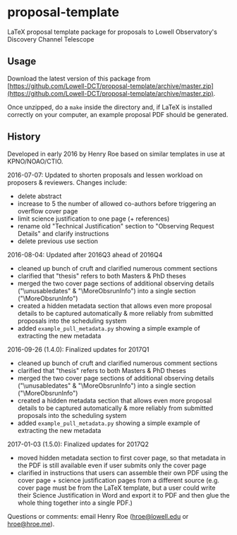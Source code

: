 # proposal-template

LaTeX proposal template package for proposals to Lowell Observatory's Discovery Channel Telescope

## Usage

Download the latest version of this package from [https://github.com/Lowell-DCT/proposal-template/archive/master.zip](https://github.com/Lowell-DCT/proposal-template/archive/master.zip).

Once unzipped, do a `make` inside the directory and, if LaTeX is installed correctly on your computer, an example proposal PDF should be generated.

## History

Developed in early 2016 by Henry Roe based on similar templates in use at KPNO/NOAO/CTIO.

2016-07-07:  Updated to shorten proposals and lessen workload on proposers & reviewers.  Changes include:
- delete abstract
- increase to 5 the number of allowed co-authors before triggering an overflow cover page
- limit science justification to one page (+ references)
- rename old "Technical Justification" section to "Observing Request Details" and clarify instructions
- delete previous use section

2016-08-04:  Updated after 2016Q3 ahead of 2016Q4
- cleaned up bunch of cruft and clarified numerous comment sections
- clarified that "thesis" refers to both Masters & PhD theses
- merged the two cover page sections of additional observing details ("\unusabledates" & "\MoreObsrunInfo") into a single section ("\MoreObsrunInfo")
- created a hidden metadata section that allows even more proposal details to be captured automatically & more reliably from submitted proposals into the scheduling system
- added `example_pull_metadata.py` showing a simple example of extracting the new metadata

2016-09-26 (1.4.0):  Finalized updates for 2017Q1
- cleaned up bunch of cruft and clarified numerous comment sections
- clarified that "thesis" refers to both Masters & PhD theses
- merged the two cover page sections of additional observing details ("\unusabledates" & "\MoreObsrunInfo") into a single section ("\MoreObsrunInfo")
- created a hidden metadata section that allows even more proposal details to be captured automatically & more reliably from submitted proposals into the scheduling system
- added `example_pull_metadata.py` showing a simple example of extracting the new metadata

2017-01-03 (1.5.0): Finalized updates for 2017Q2
- moved hidden metadata section to first cover page, so that metadata in the PDF is still available even if user submits only the cover page
- clarified in instructions that users can assemble their own PDF using the cover page + science justification pages from a different source (e.g. cover page must be from the LaTeX template, but a user could write their Science Justification in Word and export it to PDF and then glue the whole thing together into a single PDF.)

Questions or comments:  email Henry Roe (hroe@lowell.edu or hroe@hroe.me).
